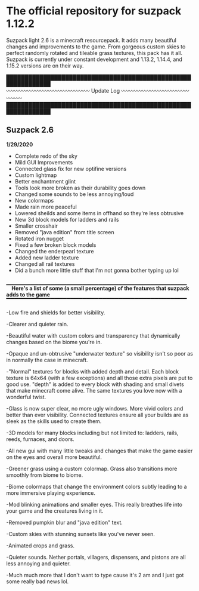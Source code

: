 # **The official repository for suzpack 1.12.2**

Suzpack light 2.6 is a minecraft resourcepack. It adds many beautiful changes and improvements to the game.
From gorgeous custom skies to perfect randomly rotated and tileable grass textures, this pack has it all.
Suzpack is currently under constant development and 1.13.2, 1.14.4, and 1.15.2 versions are on their way.

██████████████████████████████████████████████████████████████  
  〰〰〰〰〰〰〰〰〰〰〰〰〰〰〰〰 Update Log 〰〰〰〰〰〰〰〰〰〰〰〰〰〰〰〰
██████████████████████████████████████████████████████████████

## **Suzpack 2.6**
**1/29/2020**

- Complete redo of the sky
- Mild GUI Improvements
- Connected glass fix for new optifine versions
- Custom lightmap
- Better enchantment glint
- Tools look more broken as their durability goes down
- Changed some sounds to be less annoying/loud
- New colormaps
- Made rain more peaceful
- Lowered sheilds and some items in offhand so they're less obtrusive
- New 3d block models for ladders and rails
- Smaller crosshair
- Removed "java edition" from title screen
- Rotated iron nugget
- Fixed a few broken block models
- Changed the enderpearl texture
- Added new ladder texture
- Changed all rail textures
- Did a bunch more little stuff that I'm not gonna bother typing up lol

▁▁▁▁▁▁▁▁▁▁▁▁▁▁▁▁▁▁▁▁▁▁▁▁▁▁▁▁▁▁▁▁▁▁▁▁▁▁▁▁▁▁▁▁▁⠀⠀
**Here's a list of some (a small percentage) of the features that suzpack adds to the game**
▔▔▔▔▔▔▔▔▔▔▔▔▔▔▔▔▔▔▔▔▔▔▔▔▔▔▔▔▔▔▔▔▔▔▔▔▔▔▔▔▔▔▔▔▔

-Low fire and shields for better visibility.

-Clearer and quieter rain.

-Beautiful water with custom colors and transparency that dynamically changes based on the biome you're in.

-Opaque and un-obtrusive "underwater texture" so visibility isn't so poor as in normally the case in minecraft.

-"Normal" textures for blocks with added depth and detail. Each block texture is 64x64 (with a few exceptions) 
and all those extra pixels are put to good use. "depth" is added to every block with shading and small divets that
make minecraft come alive. The same textures you love now with a wonderful twist.

-Glass is now super clear, no more ugly windows. More vivid colors and better than ever visibility. 
Connected textures ensure all your builds are as sleek as the skills used to create them.

-3D models for many blocks including but not limited to: ladders, rails, reeds, furnaces, and doors.

-All new gui with many little tweaks and changes that make the game easier on the eyes and overall more beautiful.

-Greener grass using a custom colormap. Grass also transitions more smoothly from biome to biome.

-Biome colormaps that change the environment colors subtly leading to a more immersive playing experience.

-Mod blinking animations and smaller eyes. This really breathes life into your game and the creatures living in it.

-Removed pumpkin blur and "java edition" text.

-Custom skies with stunning sunsets like you've never seen.

-Animated crops and grass.

-Quieter sounds. Nether portals, villagers, dispensers, and pistons are all less annoying and quieter.

-Much much more that I don't want to type cause it's 2 am and I just got some really bad news lol.
